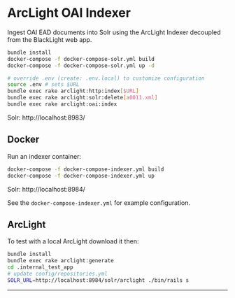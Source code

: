 # ArcLight OAI Indexer

Ingest OAI EAD documents into Solr using the ArcLight Indexer decoupled from the
BlackLight web app.

```bash
bundle install
docker-compose -f docker-compose-solr.yml build
docker-compose -f docker-compose-solr.yml up -d

# override .env (create: .env.local) to customize configuration
source .env # sets $URL
bundle exec rake arclight:http:index[$URL]
bundle exec rake arclight:solr:delete[a0011.xml]
bundle exec rake arclight:oai:index
```

Solr: http://localhost:8983/

## Docker

Run an indexer container:

```bash
docker-compose -f docker-compose-indexer.yml build
docker-compose -f docker-compose-indexer.yml up
```

Solr: http://localhost:8984/

See the `docker-compose-indexer.yml` for example configuration.

## ArcLight

To test with a local ArcLight download it then:

```bash
bundle install
bundle exec rake arclight:generate
cd .internal_test_app
# update config/repositories.yml
SOLR_URL=http://localhost:8984/solr/arclight ./bin/rails s
```

---

